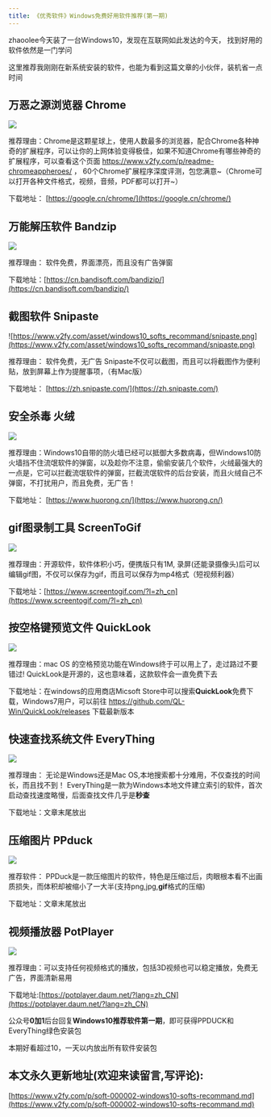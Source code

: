 ```yaml
---
title: 《优秀软件》Windows免费好用软件推荐(第一期)
---
```



zhaoolee今天装了一台Windows10，发现在互联网如此发达的今天， 找到好用的软件依然是一门学问

这里推荐我刚刚在新系统安装的软件，也能为看到这篇文章的小伙伴，装机省一点时间

## 万恶之源浏览器 Chrome

![](https://www.v2fy.com/asset/windows10_softs_recommand/pixiv.png)

推荐理由：Chrome是这颗星球上，使用人数最多的浏览器，配合Chrome各种神奇的扩展程序，可以让你的上网体验变得极佳，如果不知道Chrome有哪些神奇的扩展程序，可以查看这个页面 https://www.v2fy.com/p/readme-chromeappheroes/ ， 60个Chrome扩展程序深度评测，包您满意~（Chrome可以打开各种文件格式，视频，音频，PDF都可以打开~）

下载地址： [https://google.cn/chrome/](https://google.cn/chrome/)


## 万能解压软件 Bandzip

![](https://www.v2fy.com/asset/windows10_softs_recommand/bandizip.png)

推荐理由： 软件免费，界面漂亮，而且没有广告弹窗

下载地址：[https://cn.bandisoft.com/bandizip/](https://cn.bandisoft.com/bandizip/)


## 截图软件 Snipaste

![https://www.v2fy.com/asset/windows10_softs_recommand/snipaste.png](https://www.v2fy.com/asset/windows10_softs_recommand/snipaste.png)

推荐理由： 软件免费，无广告 Snipaste不仅可以截图，而且可以将截图作为便利贴，放到屏幕上作为提醒事项，（有Mac版）

下载地址： [https://zh.snipaste.com/](https://zh.snipaste.com/)

## 安全杀毒 火绒

![](https://www.v2fy.com/asset/windows10_softs_recommand/huorong.png)

推荐理由：Windows10自带的防火墙已经可以抵御大多数病毒，但Windows10防火墙挡不住流氓软件的弹窗，以及趁你不注意，偷偷安装几个软件，火绒最强大的一点是，它可以拦截流氓软件的弹窗，拦截流氓软件的后台安装，而且火绒自己不弹窗，不打扰用户，而且免费，无广告！


下载地址： [https://www.huorong.cn/](https://www.huorong.cn/)


## gif图录制工具 ScreenToGif

![](https://www.v2fy.com/asset/windows10_softs_recommand/ScreenToGif.png)

推荐理由：开源软件，软件体积小巧，便携版只有1M, 录屏(还能录摄像头)后可以编辑gif图，不仅可以保存为gif，而且可以保存为mp4格式（短视频利器）



下载地址：[https://www.screentogif.com/?l=zh_cn](https://www.screentogif.com/?l=zh_cn)


## 按空格键预览文件 QuickLook

![](https://www.v2fy.com/asset/windows10_softs_recommand/quick_look.png)

推荐理由：mac OS 的空格预览功能在Windows终于可以用上了，走过路过不要错过! QuickLook是开源的，这也意味着，这款软件会一直免费下去

下载地址：在windows的应用商店Micsoft Store中可以搜索**QuickLook**免费下载，Windows7用户，可以前往 https://github.com/QL-Win/QuickLook/releases 下载最新版本


## 快速查找系统文件 EveryThing 


![](https://www.v2fy.com/asset/windows10_softs_recommand/Everything.png)


推荐理由： 无论是Windows还是Mac OS,本地搜索都十分难用，不仅查找的时间长，而且找不到！ EveryThing是一款为Windows本地文件建立索引的软件，首次启动查找速度略慢，后面查找文件几乎是**秒查**

下载地址：文章末尾放出

## 压缩图片 PPduck

![](https://www.v2fy.com/asset/windows10_softs_recommand/ppduck.png)


推荐软件： PPDuck是一款压缩图片的软件，特色是压缩过后，肉眼根本看不出画质损失，而体积却被缩小了一大半(支持png,jpg,**gif**格式的压缩)

下载地址：文章末尾放出


## 视频播放器 PotPlayer


![](https://www.v2fy.com/asset/windows10_softs_recommand/potplayer.png)

推荐理由：可以支持任何视频格式的播放，包括3D视频也可以稳定播放，免费无广告，界面清新易用


下载地址:[https://potplayer.daum.net/?lang=zh_CN](https://potplayer.daum.net/?lang=zh_CN)


公众号**0加1**后台回复**Windows10推荐软件第一期**，即可获得PPDUCK和EveryThing绿色安装包


本期好看超过10，一天以内放出所有软件安装包

## 本文永久更新地址(欢迎来读留言,写评论):

[https://www.v2fy.com/p/soft-000002-windows10-softs-recommand.md](https://www.v2fy.com/p/soft-000002-windows10-softs-recommand.md)
